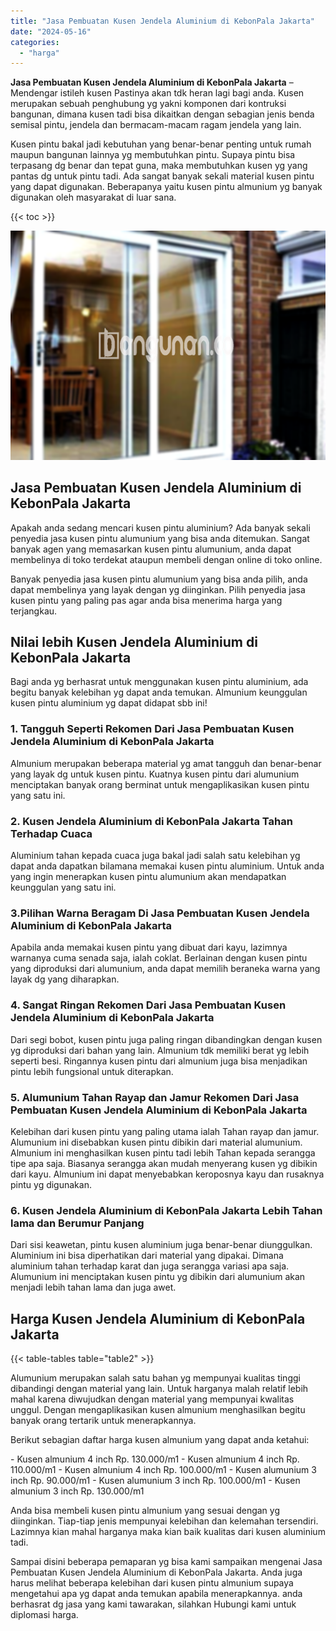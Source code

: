 ```yaml
---
title: "Jasa Pembuatan Kusen Jendela Aluminium di KebonPala Jakarta"
date: "2024-05-16"
categories: 
  - "harga"
---
```


**Jasa Pembuatan Kusen Jendela Aluminium di KebonPala Jakarta** – Mendengar istileh kusen Pastinya akan tdk heran lagi bagi anda. Kusen merupakan sebuah penghubung yg yakni komponen dari kontruksi bangunan, dimana kusen tadi bisa dikaitkan dengan sebagian jenis benda semisal pintu, jendela dan bermacam-macam ragam jendela yang lain.

Kusen pintu bakal jadi kebutuhan yang benar-benar penting untuk rumah maupun bangunan lainnya yg membutuhkan pintu. Supaya pintu bisa terpasang dg benar dan tepat guna, maka membutuhkan kusen yg yang pantas dg untuk pintu tadi. Ada sangat banyak sekali material kusen pintu yang dapat digunakan. Beberapanya yaitu kusen pintu almunium yg banyak digunakan oleh masyarakat di luar sana.

{{< toc >}}

![Jasa Pembuatan Kusen Jendela Aluminium di KebonPala Jakarta](/images/harga-kusen-jendela-alumunium-44.png)

## Jasa Pembuatan Kusen Jendela Aluminium di KebonPala Jakarta

Apakah anda sedang mencari kusen pintu aluminium? Ada banyak sekali penyedia jasa kusen pintu alumunium yang bisa anda ditemukan. Sangat banyak agen yang memasarkan kusen pintu alumunium, anda dapat membelinya di toko terdekat ataupun membeli dengan online di toko online.

Banyak penyedia jasa kusen pintu alumunium yang bisa anda pilih, anda dapat membelinya yang layak dengan yg diinginkan. Pilih penyedia jasa kusen pintu yang paling pas agar anda bisa menerima harga yang terjangkau.

## Nilai lebih Kusen Jendela Aluminium di KebonPala Jakarta

Bagi anda yg berhasrat untuk menggunakan kusen pintu aluminium, ada begitu banyak kelebihan yg dapat anda temukan. Almunium keunggulan kusen pintu aluminium yg dapat didapat sbb ini!

### 1\. Tangguh Seperti Rekomen Dari Jasa Pembuatan Kusen Jendela Aluminium di KebonPala Jakarta

Almunium merupakan beberapa material yg amat tangguh dan benar-benar yang layak dg untuk kusen pintu. Kuatnya kusen pintu dari alumunium menciptakan banyak orang berminat untuk mengaplikasikan kusen pintu yang satu ini.

### 2\. Kusen Jendela Aluminium di KebonPala Jakarta Tahan Terhadap Cuaca

Aluminium tahan kepada cuaca juga bakal jadi salah satu kelebihan yg dapat anda dapatkan bilamana memakai kusen pintu aluminium. Untuk anda yang ingin menerapkan kusen pintu alumunium akan mendapatkan keunggulan yang satu ini.

### 3.Pilihan Warna Beragam Di Jasa Pembuatan Kusen Jendela Aluminium di KebonPala Jakarta

Apabila anda memakai kusen pintu yang dibuat dari kayu, lazimnya warnanya cuma senada saja, ialah coklat. Berlainan dengan kusen pintu yang diproduksi dari alumunium, anda dapat memilih beraneka warna yang layak dg yang diharapkan.

### 4\. Sangat Ringan Rekomen Dari Jasa Pembuatan Kusen Jendela Aluminium di KebonPala Jakarta

Dari segi bobot, kusen pintu juga paling ringan dibandingkan dengan kusen yg diproduksi dari bahan yang lain. Almunium tdk memiliki berat yg lebih seperti besi. Ringannya kusen pintu dari almunium juga bisa menjadikan pintu lebih fungsional untuk diterapkan.

### 5\. Alumunium Tahan Rayap dan Jamur Rekomen Dari Jasa Pembuatan Kusen Jendela Aluminium di KebonPala Jakarta

Kelebihan dari kusen pintu yang paling utama ialah Tahan rayap dan jamur. Alumunium ini disebabkan kusen pintu dibikin dari material alumunium. Almunium ini menghasilkan kusen pintu tadi lebih Tahan kepada serangga tipe apa saja. Biasanya serangga akan mudah menyerang kusen yg dibikin dari kayu. Almunium ini dapat menyebabkan keroposnya kayu dan rusaknya pintu yg digunakan.

### 6\. Kusen Jendela Aluminium di KebonPala Jakarta Lebih Tahan lama dan Berumur Panjang

Dari sisi keawetan, pintu kusen aluminium juga benar-benar diunggulkan. Aluminium ini bisa diperhatikan dari material yang dipakai. Dimana aluminium tahan terhadap karat dan juga serangga variasi apa saja. Alumunium ini menciptakan kusen pintu yg dibikin dari alumunium akan menjadi lebih tahan lama dan juga awet.

## Harga Kusen Jendela Aluminium di KebonPala Jakarta

{{< table-tables table="table2" >}}

Alumunium merupakan salah satu bahan yg mempunyai kualitas tinggi dibandingi dengan material yang lain. Untuk harganya malah relatif lebih mahal karena diwujudkan dengan material yang mempunyai kwalitas unggul. Dengan mengaplikasikan kusen almunium menghasilkan begitu banyak orang tertarik untuk menerapkannya.

Berikut sebagian daftar harga kusen almunium yang dapat anda ketahui:

\- Kusen almunium 4 inch Rp. 130.000/m1 - Kusen almunium 4 inch Rp. 110.000/m1 - Kusen almunium 4 inch Rp. 100.000/m1 - Kusen alumunium 3 inch Rp. 90.000/m1 - Kusen alumunium 3 inch Rp. 100.000/m1 - Kusen almunium 3 inch Rp. 130.000/m1

Anda bisa membeli kusen pintu almunium yang sesuai dengan yg diinginkan. Tiap-tiap jenis mempunyai kelebihan dan kelemahan tersendiri. Lazimnya kian mahal harganya maka kian baik kualitas dari kusen aluminium tadi.

Sampai disini beberapa pemaparan yg bisa kami sampaikan mengenai Jasa Pembuatan Kusen Jendela Aluminium di KebonPala Jakarta. Anda juga harus melihat beberapa kelebihan dari kusen pintu almunium supaya mengetahui apa yg dapat anda temukan apabila menerapkannya. anda berhasrat dg jasa yang kami tawarakan, silahkan Hubungi kami untuk diplomasi harga.
